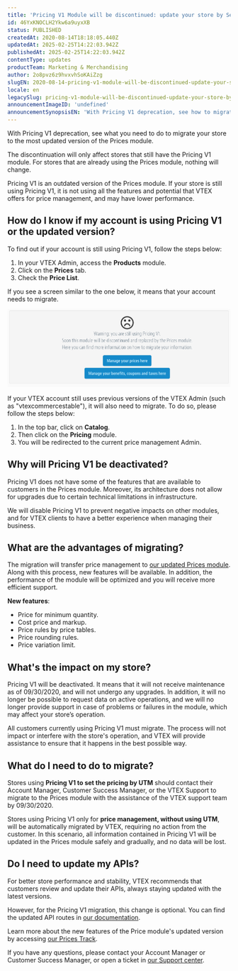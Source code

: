 ```yaml
---
title: 'Pricing V1 Module will be discontinued: update your store by September'
id: 46YxKNOCLH2Ykw6a9uyxXB
status: PUBLISHED
createdAt: 2020-08-14T18:18:05.440Z
updatedAt: 2025-02-25T14:22:03.942Z
publishedAt: 2025-02-25T14:22:03.942Z
contentType: updates
productTeam: Marketing & Merchandising
author: 2o8pvz6z9hvxvhSoKAiZzg
slugEN: 2020-08-14-pricing-v1-module-will-be-discontinued-update-your-store-by-september
locale: en
legacySlug: pricing-v1-module-will-be-discontinued-update-your-store-by-september
announcementImageID: 'undefined'
announcementSynopsisEN: 'With Pricing V1 deprecation, see how to migrate your store to the most updated version of the Prices module'
---
```


With Pricing V1 deprecation, see what you need to do to migrate your store to the most updated version of the Prices module.

The discontinuation will only affect stores that still have the Pricing V1 module. For stores that are already using the Prices module, nothing will change.

Pricing V1 is an outdated version of the Prices module. If your store is still using Pricing V1, it is not using all the features and potential that VTEX offers for price management, and may have lower performance.

## How do I know if my account is using Pricing V1 or the updated version?

To find out if your account is still using Pricing V1, follow the steps below:

1. In your VTEX Admin, access the __Products__ module.
2. Click on the __Prices__ tab.
3. Check the __Price List__.

If you see a screen similar to the one below, it means that your account needs to migrate.

![Tela pricing antiga - EN](https://raw.githubusercontent.com/vtexdocs/help-center-content/refs/heads/main/docs/en/announcements/2020/august/2020-08-14-pricing-v1-module-will-be-discontinued-update-your-store-by-september_1.png)

If your VTEX account still uses previous versions of the VTEX Admin (such as "vtexcommercestable"), it will also need to migrate. To do so, please follow the steps below:

  1. In the top bar, click on __Catalog__.
  2. Then click on the __Pricing__ module.
  3. You will be redirected to the current price management Admin.

## Why will Pricing V1 be deactivated?

Pricing V1 does not have some of the features that are available to customers in the Prices module. Moreover, its architecture does not allow for upgrades due to certain technical limitations in infrastructure.

We will disable Pricing V1 to prevent negative impacts on other modules, and for VTEX clients to have a better experience when managing their business.

## What are the advantages of migrating?

The migration will transfer price management to [our updated Prices module](https://merch.myvtex.com/admin/pricing). Along with this process, new features will be available. In addition, the performance of the module will be optimized and you will receive more efficient support.

**New features**:

- Price for minimum quantity.
- Cost price and markup.
- Price rules by price tables.
- Price rounding rules.
- Price variation limit.

## What's the impact on my store?

Pricing V1 will be deactivated. It means that it will not receive maintenance as of 09/30/2020, and will not undergo any upgrades. In addition, it will no longer be possible to request data on active operations, and we will no longer provide  support in case of problems or failures in the module, which may affect your store’s operation.

All customers currently using Pricing V1 must migrate. The process will not impact or interfere with the store's operation, and VTEX will provide assistance to ensure that it happens in the best possible way.

## What do I need to do to migrate?

Stores using **Pricing V1 to set the pricing by UTM** should contact their Account Manager, Customer Success Manager, or the VTEX Support to migrate to the Prices module with the assistance of the VTEX support team by 09/30/2020.

Stores using Pricing V1 only for **price management, without using UTM**, will be automatically migrated by VTEX, requiring no action from the customer. In this scenario, all information contained in Pricing V1 will be updated in the Prices module safely and gradually, and no data will be lost.

## Do I need to update my APIs?

For better store performance and stability, VTEX recommends that customers review and update their APIs, always staying updated with the latest versions.

However, for the Pricing V1 migration, this change is optional. You can find the updated API routes in [our documentation](https://developers.vtex.com/docs/api-reference/pricing-api). 

Learn more about the new features of the Price module's updated version by accessing [our Prices Track](https://help.vtex.com/en/tracks/prices-101--6f8pwCns3PJHqMvQSugNfP). 

If you have any questions, please contact your Account Manager or Customer Success Manager, or open a ticket in [our Support center](https://support.vtex.com/hc/en-us/signin?return_to=https%3A%2F%2Fsupport.vtex.com%2Fhc%2Fen-us%2Frequests).

